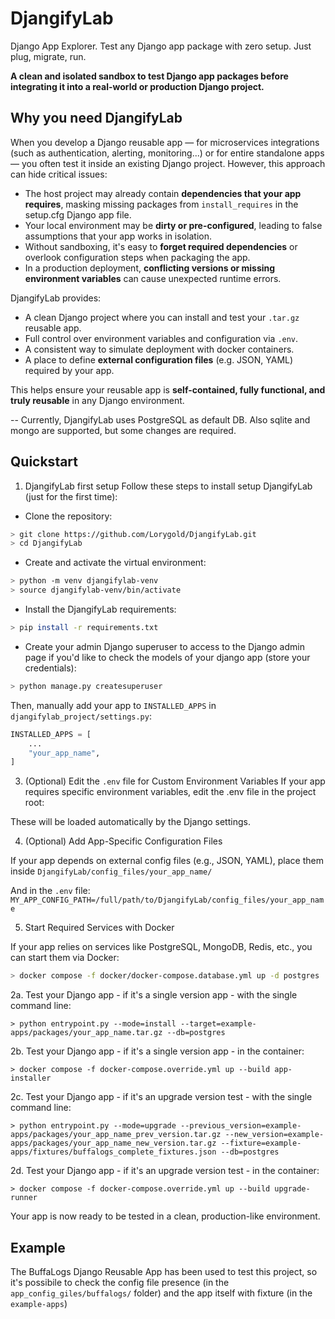 # DjangifyLab
Django App Explorer. Test any Django app package with zero setup. Just plug, migrate, run.

**A clean and isolated sandbox to test Django app packages before integrating it into a real-world or production Django project.**

## Why you need DjangifyLab
When you develop a Django reusable app — for microservices integrations (such as authentication, alerting, monitoring...) or for entire standalone apps — you often test it inside an existing Django project. However, this approach can hide critical issues:

- The host project may already contain **dependencies that your app requires**, masking missing packages from `install_requires` in the setup.cfg Django app file.
- Your local environment may be **dirty or pre-configured**, leading to false assumptions that your app works in isolation.
- Without sandboxing, it's easy to **forget required dependencies** or overlook configuration steps when packaging the app.
- In a production deployment, **conflicting versions or missing environment variables** can cause unexpected runtime errors.

DjangifyLab provides:

- A clean Django project where you can install and test your `.tar.gz` reusable app.
- Full control over environment variables and configuration via `.env`.
- A consistent way to simulate deployment with docker containers.
- A place to define **external configuration files** (e.g. JSON, YAML) required by your app.

This helps ensure your reusable app is **self-contained, fully functional, and truly reusable** in any Django environment.

-- Currently, DjangifyLab uses PostgreSQL as default DB. Also sqlite and mongo are supported, but some changes are required.

## Quickstart

1. DjangifyLab first setup
Follow these steps to install setup DjangifyLab (just for the first time):

- Clone the repository:
```bash
> git clone https://github.com/Lorygold/DjangifyLab.git
> cd DjangifyLab
```
- Create and activate the virtual environment:
```bash
> python -m venv djangifylab-venv
> source djangifylab-venv/bin/activate
```
- Install the DjangifyLab requirements:
```bash
> pip install -r requirements.txt
```
- Create your admin Django superuser to access to the Django admin page if you'd like to check the models of your django app (store your credentials):
```bash
> python manage.py createsuperuser
```

Then, manually add your app to `INSTALLED_APPS` in `djangifylab_project/settings.py`:

```python
INSTALLED_APPS = [
    ...
    "your_app_name",
]
```

3. (Optional) Edit the `.env` file for Custom Environment Variables
If your app requires specific environment variables, edit the .env file in the project root:

These will be loaded automatically by the Django settings.


4. (Optional) Add App-Specific Configuration Files

If your app depends on external config files (e.g., JSON, YAML), place them inside `DjangifyLab/config_files/your_app_name/`

And in the `.env` file: `MY_APP_CONFIG_PATH=/full/path/to/DjangifyLab/config_files/your_app_name`

5. Start Required Services with Docker

If your app relies on services like PostgreSQL, MongoDB, Redis, etc., you can start them via Docker:

```bash
> docker compose -f docker/docker-compose.database.yml up -d postgres
```

2a. Test your Django app - if it's a single version app - with the single command line:
        
    > python entrypoint.py --mode=install --target=example-apps/packages/your_app_name.tar.gz --db=postgres

2b. Test your Django app - if it's a single version app - in the container:
            
    > docker compose -f docker-compose.override.yml up --build app-installer
    
2c. Test your Django app - if it's an upgrade version test - with the single command line:
            
    > python entrypoint.py --mode=upgrade --previous_version=example-apps/packages/your_app_name_prev_version.tar.gz --new_version=example-apps/packages/your_app_name_new_version.tar.gz --fixture=example-apps/fixtures/buffalogs_complete_fixtures.json --db=postgres

2d. Test your Django app - if it's an upgrade version test - in the container:
            
    > docker compose -f docker-compose.override.yml up --build upgrade-runner

Your app is now ready to be tested in a clean, production-like environment.

## Example
The BuffaLogs Django Reusable App has been used to test this project, so it's possibile to check the config file presence (in the `app_config_giles/buffalogs/` folder) and the app itself with fixture (in the `example-apps`)
